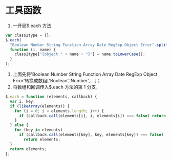 <!--
 * @Author: wangyi
 * @Date: 2020-04-24 16:14:12
 * @LastEditTime: 2020-04-24 17:58:13
 * @LastEditors: Please set LastEditors
 * @Description: init里涉及的工具函数
 * @FilePath: /learningnotes/zepto/zepto init里的工具函数.md
 -->

# 工具函数

1. 一开局\$.each 方法

```javascript
var class2type = {};
$.each(
  "Boolean Number String Function Array Date RegExp Object Error".split(" "),
  function (i, name) {
    class2type["[object " + name + "]"] = name.toLowerCase();
  }
);
```

1. 上面先将'Boolean Number String Function Array Date RegExp Object Error'转换成数组['Boolean','Number',....]；
2. 将数组和回调传入\$.each 方法的第 1 分支，

```javascript
$.each = function (elements, callback) {
  var i, key;
  if (likeArray(elements)) {
    for (i = 0; i < elements.length; i++) {
      if (callback.call(elements[i], i, elements[i]) === false) return elements;
    }
  } else {
    for (key in elements)
      if (callback.call(elements[key], key, elements[key]) === false)
        return elements;
  }
  return elements;
};
```
